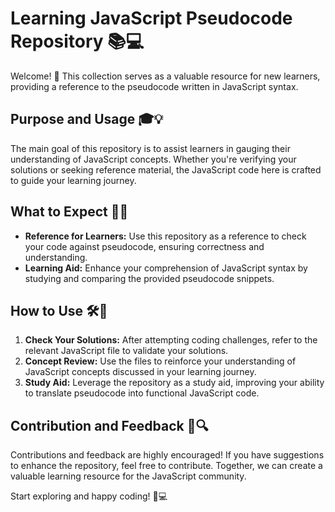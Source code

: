# Learning JavaScript Pseudocode Repository 📚💻

Welcome! 🚀 This collection serves as a valuable resource for new learners, providing a reference to the pseudocode written in JavaScript syntax.

## Purpose and Usage 🎓💡
The main goal of this repository is to assist learners in gauging their understanding of JavaScript concepts. Whether you're verifying your solutions or seeking reference material, the JavaScript code here is crafted to guide your learning journey.

## What to Expect 🤔🚦
- **Reference for Learners:** Use this repository as a reference to check your code against pseudocode, ensuring correctness and understanding.
- **Learning Aid:** Enhance your comprehension of JavaScript syntax by studying and comparing the provided pseudocode snippets.

## How to Use 🛠️📖
1. **Check Your Solutions:** After attempting coding challenges, refer to the relevant JavaScript file to validate your solutions.
2. **Concept Review:** Use the files to reinforce your understanding of JavaScript concepts discussed in your learning journey.
3. **Study Aid:** Leverage the repository as a study aid, improving your ability to translate pseudocode into functional JavaScript code.

## Contribution and Feedback 🤝🔍
Contributions and feedback are highly encouraged! If you have suggestions to enhance the repository, feel free to contribute. Together, we can create a valuable learning resource for the JavaScript community.

Start exploring and happy coding! 🚀💻

